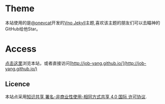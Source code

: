 # Theme

本站使用的是[@onevcat](https://github.com/onevcat)开发的[Vno Jekyll](https://github.com/onevcat/vno-jekyll)主题,喜欢该主题的朋友们可以去瞄神的GitHub给他Star。


# Access

[点击这里](http://job-yang.github.io/)浏览本站，或者直接访问[http://job-yang.github.io/](http://job-yang.github.io/)



## Licence

本站点采用[知识共享 署名-非商业性使用-相同方式共享 4.0 国际 许可协议](http://creativecommons.org/licenses/by-nc-sa/4.0/).
